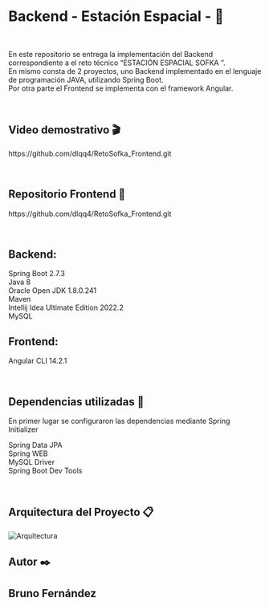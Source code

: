 <h1>Backend - Estación Espacial - 🚀</h1>
<br>
<p>En este repositorio se entrega la implementación del  Backend correspondiente a el reto técnico “ESTACIÓN ESPACIAL SOFKA ”.<br>
En mismo consta de 2 proyectos, uno Backend implementado en el lenguaje de programación JAVA, utilizando Spring Boot.<br>
Por otra parte el Frontend se implementa con el framework Angular.<br>
<p>
<br>
<h2>Video demostrativo 🎬</h2>
<p>https://github.com/dlqq4/RetoSofka_Frontend.git<p>
<br>
<h2>Repositorio Frontend 📌</h2>
<p>https://github.com/dlqq4/RetoSofka_Frontend.git<p>
<br>
<h2>Backend:</h2>
<p>Spring Boot 2.7.3<br>
Java 8<br>
Oracle Open JDK 1.8.0.241<br>
Maven<br>
Intellij Idea Ultimate Edition 2022.2<br>
MySQL<br>
</p>
<h2>Frontend:</h2>
<p>Angular CLI 14.2.1<br>
</p>
<br>
<h2>Dependencias utilizadas 🔧</h2>
En primer lugar se configuraron las dependencias mediante Spring Initializer
<p>
Spring Data JPA<br>
Spring WEB<br>
MySQL Driver<br>
Spring Boot Dev Tools<br>
</p>
<br>

<h2> Arquitectura del Proyecto 📋 </h2>

![Arquitectura](https://user-images.githubusercontent.com/65242076/191196673-f172309f-4090-4c43-8c8c-a9251940ffbe.jpg)
<br>

<h2> Autor ✒️<h2>
<p>Bruno Fernández<p>
